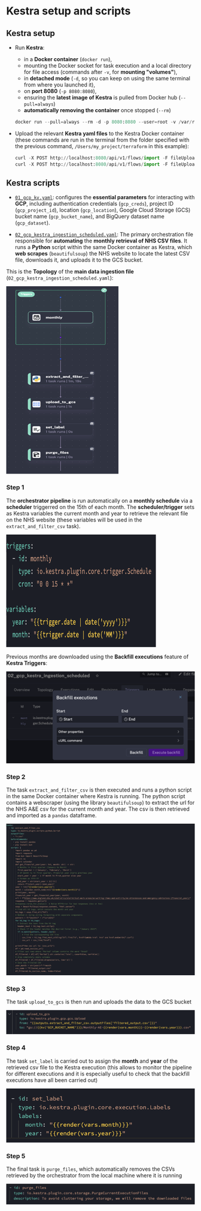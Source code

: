 # **Kestra setup and scripts**

## **Kestra setup**

- Run **Kestra**: 
    - in a **Docker container** (`docker run`), 
    - mounting the Docker socket for task execution and a local directory for file access (commands after `-v`, for **mounting "volumes"**),
    - in **detached mode** (`-d`, so you can keep on using the same terminal from where you launched it), 
    - on **port 8080** (`-p 8080:8080`),
    - ensuring the **latest image of Kestra** is pulled from Docker hub (`--pull=always`)
    - **automatically removing the container** once stopped (`--rm`)

    ```python
    docker run --pull=always --rm -d -p 8080:8080 --user=root -v /var/run/docker.sock:/var/run/docker.sock -v /Users/my_project/terraform:/tmp kestra/kestra:latest server local
    ```

- Upload the relevant **Kestra yaml files** to the Kestra Docker container (these commands are run in the terminal from the folder specified with the previous command, `/Users/my_project/terraform` in this example):

    ```python
    curl -X POST http://localhost:8080/api/v1/flows/import -F fileUpload=@01_gcp_kv.yaml
    curl -X POST http://localhost:8080/api/v1/flows/import -F fileUpload=@02_gcp_kestra_ingestion_scheduled.yaml
    ```
## **Kestra scripts**

- [`01_gcp_kv.yaml`](https://github.com/AuraFrizzati/DE-2025-FinalProject-NHS-EmergencyDeptAttendances/blob/main/kestra/01_gcp_kv.yaml): configures the **essential parameters** for interacting with **GCP**, including authentication credentials (`gcp_creds`), project ID (`gcp_project_id`), location (`gcp_location`), Google Cloud Storage (GCS) bucket name (`gcp_bucket_name`), and BigQuery dataset name (`gcp_dataset`).

- [`02_gcp_kestra_ingestion_scheduled.yaml`](https://github.com/AuraFrizzati/DE-2025-FinalProject-NHS-EmergencyDeptAttendances/blob/main/kestra/02_gcp_kestra_ingestion_scheduled.yaml): The primary orchestration file responsible for **automating** the **monthly retrieval of NHS CSV files**. It runs a **Python** script within the same Docker container as Kestra, which **web scrapes** (`beautifulsoup`) the NHS website to locate the latest CSV file, downloads it, and uploads it to the GCS bucket.

This is the **Topology** of the **main data ingestion file** (`02_gcp_kestra_ingestion_scheduled.yaml`):

<img src="img/kestra_topology.png"  width="300" height="500">

### **Step 1**
The **orchestrator pipeline** is run automatically on a **monthly schedule** via a **scheduler** triggerred on the 15th of each month. The **scheduler/trigger** sets as Kestra variables the current month and year to retrieve the relevant file on the NHS website (these variables will be used in the `extract_and_filter_csv` task).

<img src="img/kestra_trigger_vars.png"  width="400" height="300">

Previous months are downloaded using the **Backfill executions** feature of **Kestra Triggers**:

![alt text](image-1.png)

### **Step 2**

The task `extract_and_filter_csv` is then executed and runs a python script in the same Docker container where Kestra is running. The python script contains a webscraper (using the library `beautifulsoup`) to extract the url for the NHS A&E csv for the current month and year. The csv is then retrieved and imported as a `pandas` dataframe.

![alt text](image-5.png)

### **Step 3**

The task `upload_to_gcs` is then run and uploads the data to the GCS  bucket

![alt text](image-2.png)

### **Step 4**

The task `set_label` is carried out to assign the **month** and **year** of the retrieved csv file to the Kestra execution (this allows to monitor the pipeline for different executions and it is especially useful to check that the backfill executions have all been carried out)

![alt text](image-3.png)

### **Step 5**

The final task is `purge_files`, which automatically removes the CSVs retrieved by the orchestrator from the local machine where it is running

![alt text](image-4.png)